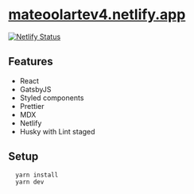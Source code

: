 # [mateoolartev4.netlify.app](https://mateoolartev4.netlify.app/)

[![Netlify Status](https://api.netlify.com/api/v1/badges/149075c0-e51c-46da-b836-7b0e82a037f9/deploy-status)](https://app.netlify.com/sites/mateoolartev4/deploys)

## Features

- React
- GatsbyJS
- Styled components
- Prettier
- MDX
- Netlify
- Husky with Lint staged

## Setup

```bash
  yarn install
  yarn dev
```
